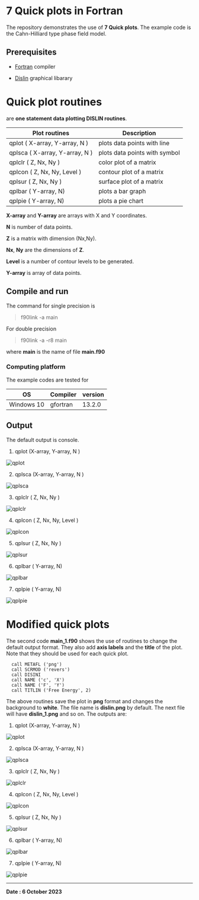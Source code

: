 # **7 Quick plots in Fortran**

The repository demonstrates the use of **7 Quick plots**. The example code is the Cahn-Hilliard type phase field model. 

## **Prerequisites**

* [Fortran](https://github.com/Shahid718/Installation_guide) compiler

* [Dislin](https://github.com/Shahid718/Installation_guide) graphical libarary

# **Quick plot routines**

are **one statement data plotting DISLIN routines**. 

|          Plot routines           |         Description              |    
| -------------------------------  | ---------------------------------|
|   qplot  ( X-array, Y-array, N ) |   plots data points with line    |  
|   qplsca ( X-array, Y-array, N ) |   plots data points with symbol  |
|   qplclr ( Z, Nx, Ny )           |   color plot of a matrix         |
|   qplcon ( Z, Nx, Ny, Level )    |   contour plot of a matrix       |
|   qplsur ( Z, Nx, Ny )           |   surface plot of a matrix       |
|   qplbar ( Y-array, N)           |   plots a bar graph              |
|   qplpie ( Y-array, N)           |   plots a pie chart              | 


**X-array** and **Y-array** are arrays with X and Y coordinates.

**N** is number of data points.

**Z** is a matrix with dimension (Nx,Ny).

**Nx**, **Ny** are the dimensions of **Z**.

**Level** is a number of contour levels to be generated.

**Y-array** is array of data points.

## **Compile and run**

The command for single precision is
> f90link -a main

For double precision
> f90link -a -r8 main

where **main** is the name of file **main.f90**

### **Computing platform**
The example codes are tested for

| OS          |   Compiler    |   version    | 
|-------------| ------------- | -------------|
| Windows 10  |   gfortran    |    13.2.0    |  
    

## **Output**

The default output is console.

1. qplot  (X-array, Y-array, N )

![qplot](images/qplot.PNG)

2. qplsca (X-array, Y-array, N )

![qplsca](images/qplsca.PNG)

3. qplclr ( Z, Nx, Ny ) 

![qplclr](images/qplclr.PNG)

4. qplcon ( Z, Nx, Ny, Level )

![qplcon](images/qplcon.PNG)

5. qplsur ( Z, Nx, Ny )

![qplsur](images/qplsur.PNG)

6. qplbar ( Y-array, N) 

![qplbar](images/qplbar.PNG)

7. qplpie ( Y-array, N) 

![qplpie](images/qplpie.PNG)


# **Modified quick plots**

The second code **main_1.f90** shows the use of routines to change the default output format. They also add **axis labels** and the **title** of the plot. Note that they should be used for each quick plot.

```
  call METAFL ('png')
  call SCRMOD ('revers')
  call DISINI
  call NAME ('c', 'X')
  call NAME ('F', 'Y')
  call TITLIN ('Free Energy', 2) 
```

The above routines save the plot in **png** format and changes the background to **white**. The file name is **dislin.png** by default. The next file will have **dislin_1.png** and so on. The outputs are:

1. qplot  (X-array, Y-array, N )

![qplot](images/dislin.PNG)

2. qplsca (X-array, Y-array, N )

![qplsca](images/dislin_1.PNG)

3. qplclr ( Z, Nx, Ny ) 

![qplclr](images/dislin_2.PNG)

4. qplcon ( Z, Nx, Ny, Level )

![qplcon](images/dislin_3.PNG)

5. qplsur ( Z, Nx, Ny )

![qplsur](images/dislin_4.PNG)

6. qplbar ( Y-array, N) 

![qplbar](images/dislin_5.PNG)

7. qplpie ( Y-array, N) 

![qplpie](images/dislin_6.PNG)


---

**Date : 6 October 2023**